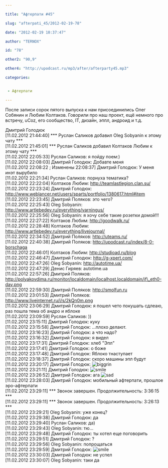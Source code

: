 ```yaml
---

title: "Афтерпати #45"

slug: "afterpati_45/2012-02-19-78"

date: "2012-02-19 10:37:47"

author: "TERNOX"

id: "78"

other2: "90,9"

other4: "http://upodcast.ru/mp3/after/afterparty45.mp3"

categories:


 - Афтерпати

---
```

После записи сорок пятого выпуска к нам присоединились Олег Собянин и Любим Колтаков. Говорили про наш проект, ещё немного про встречу, uCoz, его сообщество, IT, дизайн, эппл, андроид и т.д.  
  

Дмитрий Голодюк  
\[11.02.2012 21:44:40\] \*\*\* Руслан Саликов добавил Oleg Sobyanin к этому чату \*\*\*  
\[11.02.2012 21:45:01\] \*\*\* Руслан Саликов добавил Колтаков Любим к этому чату \*\*\*  
\[11.02.2012 22:05:33\] Руслан Саликов: я пойду поем:)  
\[11.02.2012 22:08:03\] Дмитрий Голодюк: Добавте меня  
\[11.02.2012 22:08:22 ; Изменены 22:08:37\] Дмитрий Голодюк: У меня инэт вырубило  
\[11.02.2012 22:21:34\] Руслан Саликов: порнуха тематика?  
\[11.02.2012 22:22:04\] Колтаков Любим: http://teamlastlegion.clan.su/  
\[11.02.2012 22:23:24\] Дмитрий Голодюк: http://www.weblancer.net/users/sparts/portfolio/1380617.html#item  
\[11.02.2012 22:23:45\] Дмитрий Поляков: это чего?  
\[11.02.2012 22:25:43\] Oleg Sobyanin: http://www.artlebedev.ru/everything/varningus/  
\[11.02.2012 22:25:56\] Oleg Sobyanin: я хочу себе такие розетки домой!!!  
\[11.02.2012 22:27:22\] Колтаков Любим: http://goodwalk.ru/  
\[11.02.2012 22:28:48\] Колтаков Любим: http://www.artlebedev.ru/everything/livejournal/  
\[11.02.2012 22:34:52\] Дмитрий Поляков: http://uteams.ru/  
\[11.02.2012 22:40:38\] Дмитрий Поляков: http://upodcast.ru/index/8-0-borschaga  
\[11.02.2012 22:46:01\] Колтаков Любим: http://studioad.ru/blog  
\[11.02.2012 22:46:47\] Дмитрий Голодюк: http://g-xpert.com/  
\[11.02.2012 22:47:26\] Oleg Sobyanin: http://autotime.ua/  
\[11.02.2012 22:47:29\] Денис Гиряев: autotime.ua  
\[11.02.2012 22:57:26\] Дмитрий Поляков: http://polyakovdima.ru/monitor/localdomain/localhost.localdomain/if\_eth0-day.png  
\[11.02.2012 22:59:30\] Дмитрий Поляков: http://smolfun.ru  
\[11.02.2012 23:01:53\] Дмитрий Поляков: http://www.liveinternet.ru/i/s/2kQn0m.png  
\[11.02.2012 23:06:29\] Дмитрий Голодюк: я пошел чето покушать сдлеаю, раз пошла тема об андро и яблоке  
\[11.02.2012 23:09:59\] Руслан Саликов: ))  
\[11.02.2012 23:15:11\] Дмитрий Голодюк: куку  
\[11.02.2012 23:15:58\] Дмитрий Голодюк: ...плохо делают.  
\[11.02.2012 23:16:23\] Дмитрий Голодюк: а что надо?  
\[11.02.2012 23:16:32\] Дмитрий Голодюк: я видел  
\[11.02.2012 23:17:31\] Дмитрий Голодюк: хлеб "Эпл"  
\[11.02.2012 23:17:41\] Дмитрий Голодюк: о боже  
\[11.02.2012 23:17:48\] Дмитрий Голодюк: Яблоко тнаступает  
\[11.02.2012 23:18:37\] Дмитрий Голодюк: скоро машины эпл будут  
\[11.02.2012 23:20:17\] Дмитрий Голодюк: ![biggrin](http://s15.ucoz.net/sm/1/biggrin.gif)  
\[11.02.2012 23:21:11\] Дмитрий Голодюк: ![smile](http://s15.ucoz.net/sm/1/smile.gif)  
\[11.02.2012 23:26:52\] Дмитрий Голодюк: ага ![sad](http://s15.ucoz.net/sm/1/sad.gif)  
\[11.02.2012 23:28:03\] Дмитрий Голодюк: мобильный афтерпати, прошлое эро-афтерпати  
\[11.02.2012 23:29:11\] \*\*\* Звонок завершен. Продолжительность: 3:36:15 \*\*\*  
\[11.02.2012 23:29:11\] \*\*\* Звонок завершен. Продолжительность: 3:26:13 \*\*\*  
\[11.02.2012 23:29:21\] Oleg Sobyanin: уже конец?  
\[11.02.2012 23:29:38\] Дмитрий Голодюк: да  
\[11.02.2012 23:29:40\] Руслан Саликов: да)  
\[11.02.2012 23:29:43\] Oleg Sobyanin: тю...  
\[11.02.2012 23:29:48\] Дмитрий Голодюк: ты хотел еще поговорить  
\[11.02.2012 23:29:51\] Дмитрий Голодюк: ?  
\[11.02.2012 23:29:56\] Oleg Sobyanin: попрощаться  
\[11.02.2012 23:29:59\] Дмитрий Голодюк: ![smile](http://s15.ucoz.net/sm/1/smile.gif)  
\[11.02.2012 23:30:03\] Дмитрий Голодюк: не успел  
\[11.02.2012 23:30:07\] Oleg Sobyanin: таки да